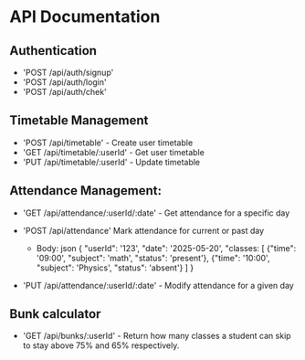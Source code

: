 # API Documentation

## Authentication
- 'POST /api/auth/signup'
- 'POST /api/auth/login'
- 'POST /api/auth/chek'


## Timetable Management
- 'POST /api/timetable' - Create user timetable
- 'GET /api/timetable/:userId' - Get user timetable
- 'PUT /api/timetable/:userId' - Update timetable


## Attendance Management:
- 'GET /api/attendance/:userId/:date' - Get attendance for a specific day
- 'POST /api/attendance' Mark attendance for current or past day
	- Body:
		json
		{
			"userId": '123',
			"date": '2025-05-20',
			"classes:
			[
				{"time": '09:00', "subject": 'math', "status": 'present'},
				{"time": '10:00', "subject": 'Physics', "status": 'absent'}
			]
		}
	
- 'PUT /api/attendance/:userId/:date' - Modify attendance for a given day



## Bunk calculator
- 'GET /api/bunks/:userId' - Return how many classes a student can skip to stay above 75% and 65% respectively.

